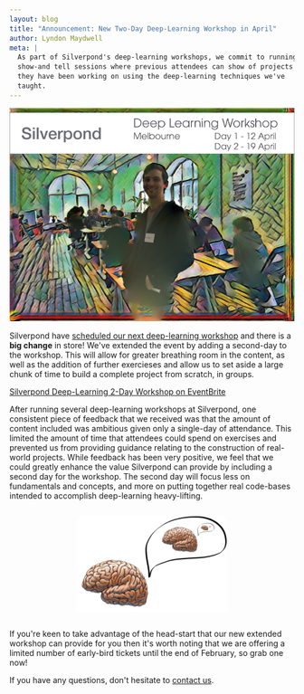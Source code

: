 ```yaml
---
layout: blog
title: "Announcement: New Two-Day Deep-Learning Workshop in April"
author: Lyndon Maydwell
meta: |
  As part of Silverpond's deep-learning workshops, we commit to running
  show-and tell sessions where previous attendees can show of projects
  they have been working on using the deep-learning techniques we've
  taught.
---
```

<!-- /img/blog/2017-02-14-two-day-deep-learning -->

![](./event.png)

Silverpond have
[scheduled our next deep-learning workshop](https://www.eventbrite.com/e/deep-learning-2-day-workshop-tickets-32036837042)
and there is a **big change** in store! We've extended the event by adding a second-day
to the workshop. This will allow for greater breathing room in the content,
as well as the addition of further exercieses and allow us to set aside a large
chunk of time to build a complete project from scratch, in groups.

[Silverpond Deep-Learning 2-Day Workshop on EventBrite](https://www.eventbrite.com/e/deep-learning-2-day-workshop-tickets-32036837042)

<!--more-->

After running several deep-learning workshops at Silverpond, one consistent
piece of feedback that we received was that the amount of content included was
ambitious given only a single-day of attendance. This limited the amount of
time that attendees could spend on exercises and prevented us from providing
guidance relating to the construction of real-world projects. While feedback
has been very positive, we feel that we could greatly enhance the value
Silverpond can provide by including a second day for the workshop.  The second
day will focus less on fundamentals and concepts, and more on putting together
real code-bases intended to accomplish deep-learning heavy-lifting.

<div style="text-align:center; padding: 1em 0;">
  <img src="./dl-workshop.png"
  style="max-width: 90%;" />
</div>

If you're keen to take advantage of the head-start that our new extended
workshop can provide for you then it's worth noting that we are
offering a limited number of early-bird tickets until the end of February, so
grab one now!

If you have any questions, don't hesitate to [contact us](mailto:info@silverpond.com.au).
